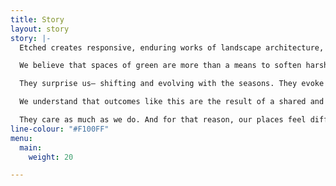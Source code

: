 ```yaml
---
title: Story
layout: story
story: |-
  Etched creates responsive, enduring works of landscape architecture, that cultivate connections between people and their environments.

  We believe that spaces of green are more than a means to soften harsh edges and angular lines. They’re a place of calm in an otherwise kinetic life. A lens to capture northern light.

  They surprise us— shifting and evolving with the seasons. They evoke the imagination. They’re a complex tapestry of colour, texture, form and materiality.

  We understand that outcomes like this are the result of a shared and collaborative journey between our team, and our network of designers and makers.

  They care as much as we do. And for that reason, our places feel different. With every detail a binding thread in a larger story, our places are etched in time.
line-colour: "#F100FF"
menu:
  main:
    weight: 20

---
```

